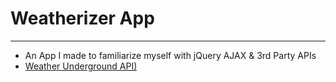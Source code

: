 # Weatherizer App
---
- An App I made to familiarize myself with jQuery AJAX & 3rd Party APIs
- [Weather Underground API) ](http://www.wunderground.com/weather/api/)
